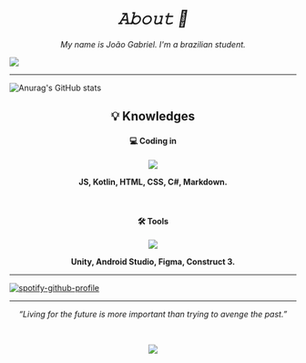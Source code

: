 *<h1 align="center">𝙰𝚋𝚘𝚞𝚝 💮</h1>*


*<p align="center">My name is João Gabriel. I'm a brazilian student.</p>*

![](https://komarev.com/ghpvc/?username=Noggurix&color=blueviolet)

<hr>


![Anurag's GitHub stats](https://github-readme-stats.vercel.app/api?username=Noggurix&show_icons=true&theme=radical)


## <p align="center">💡 Knowledges</p>


 #### <p align="center">💻 Coding in</p>

<p align="center">
  <a href="https://skillicons.dev">
    <img src="https://skillicons.dev/icons?i=js,kotlin,html,css,cs,markdown" />
  </a>
</p>


**<p align="center">JS, Kotlin, HTML, CSS, C#, Markdown.</p>**

<br>

 #### <p align="center"> 🛠  Tools</p>

<p align="center">
  <a href="https://skillicons.dev">
    <img src="https://skillicons.dev/icons?i=unity,androidstudio,figma" />
  </a>
</p>

**<p align="center">Unity, Android Studio, Figma, Construct 3.</p>**

<hr>


<p align="center">
  
[![spotify-github-profile](https://spotify-github-profile.vercel.app/api/view?uid=wvl4sozmrqwkti57pmklcuexv&cover_image=true&theme=default&show_offline=false&background_color=121212&interchange=false&bar_color=53b14f&bar_color_cover=false)](https://github.com/kittinan/spotify-github-profile)





<hr>


*<p align="center">“Living for the future is more important than trying to avenge the past.”</p>*

<br>

<p align="center"> 
<img src = "https://cutewallpaper.org/26/berserk-gif-wallpaper/berserk-manga-gif-resident-evil-customs-thread-page-177.gif">
</p>


